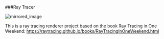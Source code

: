 ###Ray Tracer

![mirrored_image](https://github.com/Jay-Montgomery-Johnson/RayTracer/assets/150203322/a25c56a6-9376-48fb-b955-b79f9d04a49d)

This is a ray tracing renderer project based on the book Ray Tracing in One Weekend: https://raytracing.github.io/books/RayTracingInOneWeekend.html
